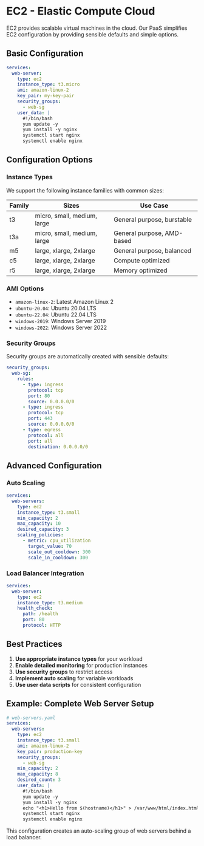 # EC2 - Elastic Compute Cloud

EC2 provides scalable virtual machines in the cloud. Our PaaS simplifies EC2 configuration by providing sensible defaults and simple options.

## Basic Configuration

```yaml
services:
  web-server:
    type: ec2
    instance_type: t3.micro
    ami: amazon-linux-2
    key_pair: my-key-pair
    security_groups:
      - web-sg
    user_data: |
      #!/bin/bash
      yum update -y
      yum install -y nginx
      systemctl start nginx
      systemctl enable nginx
```

## Configuration Options

### Instance Types

We support the following instance families with common sizes:

| Family | Sizes | Use Case |
|--------|-------|----------|
| t3 | micro, small, medium, large | General purpose, burstable |
| t3a | micro, small, medium, large | General purpose, AMD-based |
| m5 | large, xlarge, 2xlarge | General purpose, balanced |
| c5 | large, xlarge, 2xlarge | Compute optimized |
| r5 | large, xlarge, 2xlarge | Memory optimized |

### AMI Options

- `amazon-linux-2`: Latest Amazon Linux 2
- `ubuntu-20.04`: Ubuntu 20.04 LTS
- `ubuntu-22.04`: Ubuntu 22.04 LTS
- `windows-2019`: Windows Server 2019
- `windows-2022`: Windows Server 2022

### Security Groups

Security groups are automatically created with sensible defaults:

```yaml
security_groups:
  web-sg:
    rules:
      - type: ingress
        protocol: tcp
        port: 80
        source: 0.0.0.0/0
      - type: ingress
        protocol: tcp
        port: 443
        source: 0.0.0.0/0
      - type: egress
        protocol: all
        port: all
        destination: 0.0.0.0/0
```

## Advanced Configuration

### Auto Scaling

```yaml
services:
  web-servers:
    type: ec2
    instance_type: t3.small
    min_capacity: 2
    max_capacity: 10
    desired_capacity: 3
    scaling_policies:
      - metric: cpu_utilization
        target_value: 70
        scale_out_cooldown: 300
        scale_in_cooldown: 300
```

### Load Balancer Integration

```yaml
services:
  web-server:
    type: ec2
    instance_type: t3.medium
    health_check:
      path: /health
      port: 80
      protocol: HTTP
```

## Best Practices

1. **Use appropriate instance types** for your workload
2. **Enable detailed monitoring** for production instances
3. **Use security groups** to restrict access
4. **Implement auto scaling** for variable workloads
5. **Use user data scripts** for consistent configuration

## Example: Complete Web Server Setup

```yaml
# web-servers.yaml
services:
  web-servers:
    type: ec2
    instance_type: t3.small
    ami: amazon-linux-2
    key_pair: production-key
    security_groups:
      - web-sg
    min_capacity: 2
    max_capacity: 8
    desired_count: 3
    user_data: |
      #!/bin/bash
      yum update -y
      yum install -y nginx
      echo "<h1>Hello from $(hostname)</h1>" > /var/www/html/index.html
      systemctl start nginx
      systemctl enable nginx
```

This configuration creates an auto-scaling group of web servers behind a load balancer.
